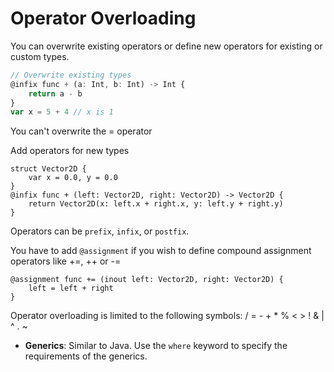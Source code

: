 # Operator Overloading

You can overwrite existing operators or define new operators for existing or custom types.
``` js
// Overwrite existing types
@infix func + (a: Int, b: Int) -> Int {
    return a - b
}
var x = 5 + 4 // x is 1
```

You can't overwrite the = operator

Add operators for new types

```
struct Vector2D {
    var x = 0.0, y = 0.0
}
@infix func + (left: Vector2D, right: Vector2D) -> Vector2D {
    return Vector2D(x: left.x + right.x, y: left.y + right.y)
}
```
Operators can be `prefix`, `infix`, or `postfix`.

You have to add `@assignment` if you wish to define compound assignment operators like +=, ++ or -=
```
@assignment func += (inout left: Vector2D, right: Vector2D) {
    left = left + right
}
```
Operator overloading is limited to the following symbols: / = - + * % < > ! & | ^ . ~

- **Generics**: Similar to Java. Use the `where` keyword to specify the requirements of the generics.
